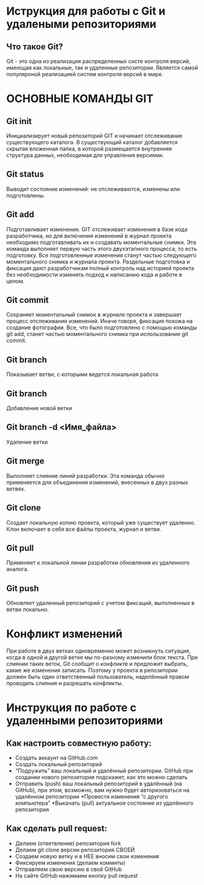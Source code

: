 # Иструкция для работы с Git и удалеными репозиториями 

 ## Что такое Git?
 Git - это одна из реализация распределенных систе контроля версий, имеющая как  локальные, так и удаленные репозитории. Является самой популяроной реализацией систем контроля версий в мире. 

# ОСНОВНЫЕ КОМАНДЫ GIT

## Git init
Инициализирует новый репозиторий GIT и начинает отслеживание существующего каталога. В существующий каталог добавляется скрытая вложенная папка, в которой размещается внутренняя структура данных, необходимая для управления версиями.

## Git status
Выводит состояние изменений: не отслеживаются, изменены или подготовлены.

## Git add
Подготавливает изменение. GIT отслеживает изменения в базе кода разработчика, но для включения изменений в журнал проекта необходимо подготавливать их и создавать моментальные снимки. Эта команда выполняет первую часть этого двухэтапного процесса, то есть подготовку. Все подготовленные изменения станут частью следующего моментального снимка и журнала проекта. Раздельные подготовка и фиксация дают разработчикам полный контроль над историей проекта без необходимости изменять подход к написанию кода и работе в целом.

## Git commit 
Сохраняет моментальный снимок в журнале проекта и завершает процесс отслеживания изменений. Иначе говоря, фиксация похожа на создание фотографии. Все, что было подготовлено с помощью команды git add, станет частью моментального снимка при использовании git commit.

## Git branch
Показывает ветви, с которыми ведется локальная работа

## Git branch 
Добавление новой ветки

## Git branch -d <Имя_файла>
Удаление ветки

## Git merge
Выполняет слияние линий разработки. Эта команда обычно применяется для объединения изменений, внесенных в двух разных ветвях. 

## Git clone
Создает локальную копию проекта, который уже существует удаленно. Клон включает в себя все файлы проекта, журнал и ветви.

## Git pull
Применяет к локальной линии разработки обновления из удаленного аналога.

## Git push
Обновляет удаленный репозиторий с учетом фиксаций, выполненных в ветви локально.

# Конфликт изменений
При работе в двух ветках одновременно может
возникнуть ситуация, когда в одной и другой
ветке мы по-разному изменили блок текста.
При слиянии таких веток, Git
сообщит о конфликте и предложит выбрать,
какие же изменения записать. 
Поэтому у проекта в репозитории должен быть один
ответственный пользователь, наделённый правом проводить
слияния и разрешать конфликты.

# Инструкция по работе с удаленными репозиториями
## Как настроить совместную работу:
* Создать аккаунт на GitHub.com
* Создать локальный репозиторий
* “Подружить” ваш локальный и удалённый репозитории. GitHub при создании нового репозитория подскажет, как это можно сделать
* Отправить (push) ваш локальный репозиторий в удалённый (на GitHub), при этом, возможно, 
вам нужно будет авторизоваться на удалённом репозитории
*Провести изменения “с другого компьютера”
*Выкачать (pull) актуальное состояние из удалённого репозитория
## Как сделать pull request:
* Делаем   (ответвление) репозитория fork
* Делаем git clone   версии репозитория СВОЕЙ
* Создаем новую ветку и в НЕЕ вносим свои изменения
* Фиксируем изменения (делаем коммиты)
* Отправляем свою версию в свой GitHub
* На сайте GitHub нажимаем кнопку pull request


